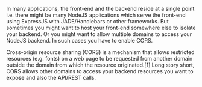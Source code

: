In many applications, the front-end and the backend reside at a single point i.e. there might be many NodeJS applications which serve the front-end using ExpressJS with JADE/Handlebars or other frameworks. But sometimes you might want to host your front-end somewhere else to isolate your backend. Or you might want to allow multiple domains to access your NodeJS backend. In such cases you have to enable CORS.

Cross-origin resource sharing (CORS) is a mechanism that allows restricted resources (e.g. fonts) on a web page to be requested from another domain outside the domain from which the resource originated.[1]
Long story short, CORS allows other domains to access your backend resources you want to expose and also the API/REST calls.
